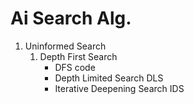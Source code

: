 # Ai Search Alg.
1. Uninformed Search
   1. Depth First Search
      - DFS code
      - Depth Limited Search DLS
      - Iterative Deepening Search IDS
